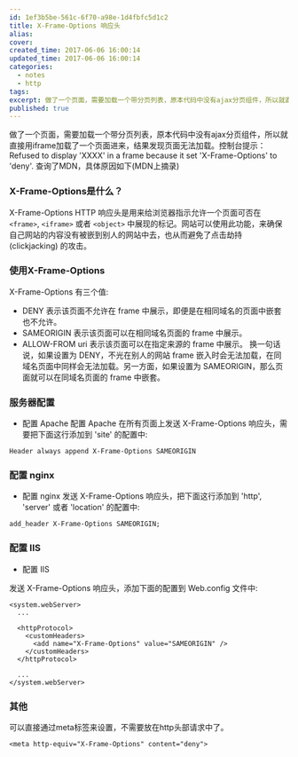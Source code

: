 ```yaml
---
id: 1ef3b5be-561c-6f70-a98e-1d4fbfc5d1c2
title: X-Frame-Options 响应头
alias:
cover:
created_time: 2017-06-06 16:00:14
updated_time: 2017-06-06 16:00:14
categories:
  - notes
  - http
tags:
excerpt: 做了一个页面，需要加载一个带分页列表，原本代码中没有ajax分页组件，所以就直接用iframe加载了一个页面进来，结果发现页面无法加载。控制台提示：Refused to display ‘XXXX’ in a frame because it set ‘X-Frame-Options’ to ‘de
published: true
---
```


做了一个页面，需要加载一个带分页列表，原本代码中没有ajax分页组件，所以就直接用iframe加载了一个页面进来，结果发现页面无法加载。控制台提示：Refused to display 'XXXX' in a frame because it set 'X-Frame-Options' to 'deny'. 查询了MDN，具体原因如下(MDN上摘录)

<!-- more -->

### X-Frame-Options是什么？

X-Frame-Options HTTP 响应头是用来给浏览器指示允许一个页面可否在 `<frame>`, `<iframe>` 或者 `<object>` 中展现的标记。网站可以使用此功能，来确保自己网站的内容没有被嵌到别人的网站中去，也从而避免了点击劫持 (clickjacking) 的攻击。

### 使用X-Frame-Options

X-Frame-Options 有三个值:

- DENY
  表示该页面不允许在 frame 中展示，即便是在相同域名的页面中嵌套也不允许。
- SAMEORIGIN
  表示该页面可以在相同域名页面的 frame 中展示。
- ALLOW-FROM uri
  表示该页面可以在指定来源的 frame 中展示。
  换一句话说，如果设置为 DENY，不光在别人的网站 frame 嵌入时会无法加载，在同域名页面中同样会无法加载。另一方面，如果设置为 SAMEORIGIN，那么页面就可以在同域名页面的 frame 中嵌套。

### 服务器配置

- 配置 Apache
  配置 Apache 在所有页面上发送 X-Frame-Options 响应头，需要把下面这行添加到 'site' 的配置中:

```
Header always append X-Frame-Options SAMEORIGIN
```

### 配置 nginx

- 配置 nginx
  发送 X-Frame-Options 响应头，把下面这行添加到 'http', 'server' 或者 'location' 的配置中:

```
add_header X-Frame-Options SAMEORIGIN;
```

### 配置 IIS

- 配置 IIS

发送 X-Frame-Options 响应头，添加下面的配置到 Web.config 文件中:

```
<system.webServer>
  ...

  <httpProtocol>
    <customHeaders>
      <add name="X-Frame-Options" value="SAMEORIGIN" />
    </customHeaders>
  </httpProtocol>

  ...
</system.webServer>
```

### 其他

可以直接通过meta标签来设置，不需要放在http头部请求中了。

```
<meta http-equiv="X-Frame-Options" content="deny">
```
